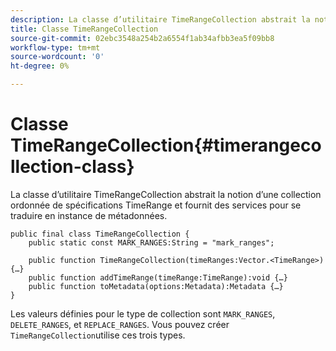 ```yaml
---
description: La classe d’utilitaire TimeRangeCollection abstrait la notion d’une collection ordonnée de spécifications TimeRange et fournit des services pour se traduire en instance de métadonnées.
title: Classe TimeRangeCollection
source-git-commit: 02ebc3548a254b2a6554f1ab34afbb3ea5f09bb8
workflow-type: tm+mt
source-wordcount: '0'
ht-degree: 0%

---
```


# Classe TimeRangeCollection{#timerangecollection-class}

La classe d’utilitaire TimeRangeCollection abstrait la notion d’une collection ordonnée de spécifications TimeRange et fournit des services pour se traduire en instance de métadonnées.

<!--<a id="section_D87AA7BC628D458DAB12D5247AD34B41"></a>-->

```
public final class TimeRangeCollection { 
    public static const MARK_RANGES:String = "mark_ranges"; 
  
    public function TimeRangeCollection(timeRanges:Vector.<TimeRange>) {…} 
    public function addTimeRange(timeRange:TimeRange):void {…} 
    public function toMetadata(options:Metadata):Metadata {…} 
}
```

Les valeurs définies pour le type de collection sont `MARK_RANGES`, `DELETE_RANGES`, et `REPLACE_RANGES`. Vous pouvez créer `TimeRangeCollection`utilise ces trois types.
